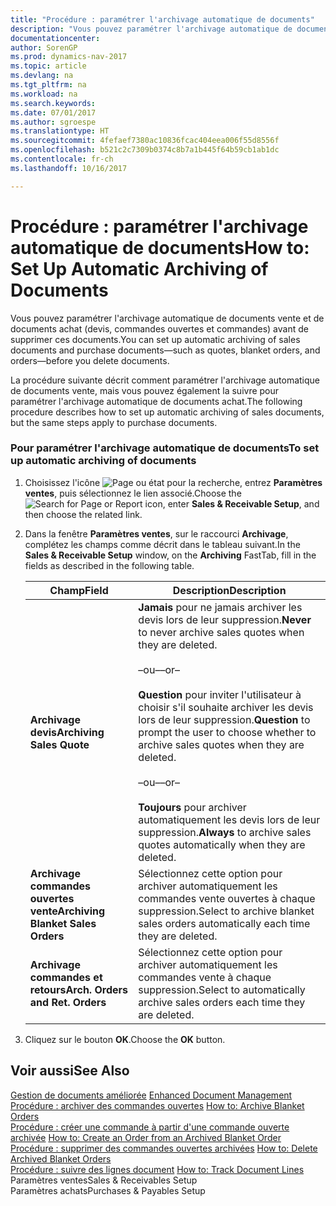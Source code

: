 ```yaml
---
title: "Procédure : paramétrer l'archivage automatique de documents"
description: "Vous pouvez paramétrer l'archivage automatique de documents vente et de documents achat (devis, commandes ouvertes et commandes) avant de supprimer ces documents."
documentationcenter: 
author: SorenGP
ms.prod: dynamics-nav-2017
ms.topic: article
ms.devlang: na
ms.tgt_pltfrm: na
ms.workload: na
ms.search.keywords: 
ms.date: 07/01/2017
ms.author: sgroespe
ms.translationtype: HT
ms.sourcegitcommit: 4fefaef7380ac10836fcac404eea006f55d8556f
ms.openlocfilehash: b521c2c7309b0374c8b7a1b445f64b59cb1ab1dc
ms.contentlocale: fr-ch
ms.lasthandoff: 10/16/2017

---
```

# <a name="how-to-set-up-automatic-archiving-of-documents"></a><span data-ttu-id="4ef30-103">Procédure : paramétrer l'archivage automatique de documents</span><span class="sxs-lookup"><span data-stu-id="4ef30-103">How to: Set Up Automatic Archiving of Documents</span></span>
<span data-ttu-id="4ef30-104">Vous pouvez paramétrer l'archivage automatique de documents vente et de documents achat (devis, commandes ouvertes et commandes) avant de supprimer ces documents.</span><span class="sxs-lookup"><span data-stu-id="4ef30-104">You can set up automatic archiving of sales documents and purchase documents—such as quotes, blanket orders, and orders—before you delete documents.</span></span>  
  
 <span data-ttu-id="4ef30-105">La procédure suivante décrit comment paramétrer l'archivage automatique de documents vente, mais vous pouvez également la suivre pour paramétrer l'archivage automatique de documents achat.</span><span class="sxs-lookup"><span data-stu-id="4ef30-105">The following procedure describes how to set up automatic archiving of sales documents, but the same steps apply to purchase documents.</span></span>  
  
### <a name="to-set-up-automatic-archiving-of-documents"></a><span data-ttu-id="4ef30-106">Pour paramétrer l'archivage automatique de documents</span><span class="sxs-lookup"><span data-stu-id="4ef30-106">To set up automatic archiving of documents</span></span>  
  
1.  <span data-ttu-id="4ef30-107">Choisissez l'icône ![Page ou état pour la recherche](media/ui-search/search_small.png "icône Page ou état pour la recherche"), entrez **Paramètres ventes**, puis sélectionnez le lien associé.</span><span class="sxs-lookup"><span data-stu-id="4ef30-107">Choose the ![Search for Page or Report](media/ui-search/search_small.png "Search for Page or Report icon") icon, enter **Sales & Receivable Setup**, and then choose the related link.</span></span>  
  
2.  <span data-ttu-id="4ef30-108">Dans la fenêtre **Paramètres ventes**, sur le raccourci **Archivage**, complétez les champs comme décrit dans le tableau suivant.</span><span class="sxs-lookup"><span data-stu-id="4ef30-108">In the **Sales & Receivable Setup** window, on the **Archiving** FastTab, fill in the fields as described in the following table.</span></span>  
  
    |<span data-ttu-id="4ef30-109">Champ</span><span class="sxs-lookup"><span data-stu-id="4ef30-109">Field</span></span>|<span data-ttu-id="4ef30-110">Description</span><span class="sxs-lookup"><span data-stu-id="4ef30-110">Description</span></span>|  
    |---------------------------------|---------------------------------------|  
    |<span data-ttu-id="4ef30-111">**Archivage devis**</span><span class="sxs-lookup"><span data-stu-id="4ef30-111">**Archiving Sales Quote**</span></span>|<span data-ttu-id="4ef30-112">**Jamais** pour ne jamais archiver les devis lors de leur suppression.</span><span class="sxs-lookup"><span data-stu-id="4ef30-112">**Never** to never archive sales quotes when they are deleted.</span></span><br /><br /> <span data-ttu-id="4ef30-113">–ou–</span><span class="sxs-lookup"><span data-stu-id="4ef30-113">–or–</span></span><br /><br /> <span data-ttu-id="4ef30-114">**Question** pour inviter l'utilisateur à choisir s'il souhaite archiver les devis lors de leur suppression.</span><span class="sxs-lookup"><span data-stu-id="4ef30-114">**Question** to prompt the user to choose whether to archive sales quotes when they are deleted.</span></span><br /><br /> <span data-ttu-id="4ef30-115">–ou–</span><span class="sxs-lookup"><span data-stu-id="4ef30-115">–or–</span></span><br /><br /> <span data-ttu-id="4ef30-116">**Toujours** pour archiver automatiquement les devis lors de leur suppression.</span><span class="sxs-lookup"><span data-stu-id="4ef30-116">**Always** to archive sales quotes automatically when they are deleted.</span></span>|  
    |<span data-ttu-id="4ef30-117">**Archivage commandes ouvertes vente**</span><span class="sxs-lookup"><span data-stu-id="4ef30-117">**Archiving Blanket Sales Orders**</span></span>|<span data-ttu-id="4ef30-118">Sélectionnez cette option pour archiver automatiquement les commandes vente ouvertes à chaque suppression.</span><span class="sxs-lookup"><span data-stu-id="4ef30-118">Select to archive blanket sales orders automatically each time they are deleted.</span></span>|  
    |<span data-ttu-id="4ef30-119">**Archivage commandes et retours**</span><span class="sxs-lookup"><span data-stu-id="4ef30-119">**Arch. Orders and Ret. Orders**</span></span>|<span data-ttu-id="4ef30-120">Sélectionnez cette option pour archiver automatiquement les commandes vente à chaque suppression.</span><span class="sxs-lookup"><span data-stu-id="4ef30-120">Select to automatically archive sales orders each time they are deleted.</span></span>|  
  
3.  <span data-ttu-id="4ef30-121">Cliquez sur le bouton **OK**.</span><span class="sxs-lookup"><span data-stu-id="4ef30-121">Choose the **OK** button.</span></span>  
  
## <a name="see-also"></a><span data-ttu-id="4ef30-122">Voir aussi</span><span class="sxs-lookup"><span data-stu-id="4ef30-122">See Also</span></span>  
 <span data-ttu-id="4ef30-123">[Gestion de documents améliorée](enhanced-document-management.md) </span><span class="sxs-lookup"><span data-stu-id="4ef30-123">[Enhanced Document Management](enhanced-document-management.md) </span></span>  
 <span data-ttu-id="4ef30-124">[Procédure : archiver des commandes ouvertes](how-to-archive-blanket-orders.md) </span><span class="sxs-lookup"><span data-stu-id="4ef30-124">[How to: Archive Blanket Orders](how-to-archive-blanket-orders.md) </span></span>  
 <span data-ttu-id="4ef30-125">[Procédure : créer une commande à partir d'une commande ouverte archivée](how-to-create-an-order-from-an-archived-blanket-order.md) </span><span class="sxs-lookup"><span data-stu-id="4ef30-125">[How to: Create an Order from an Archived Blanket Order](how-to-create-an-order-from-an-archived-blanket-order.md) </span></span>  
 <span data-ttu-id="4ef30-126">[Procédure : supprimer des commandes ouvertes archivées](how-to-delete-archived-blanket-orders.md) </span><span class="sxs-lookup"><span data-stu-id="4ef30-126">[How to: Delete Archived Blanket Orders](how-to-delete-archived-blanket-orders.md) </span></span>  
 <span data-ttu-id="4ef30-127">[Procédure : suivre des lignes document](how-to-track-document-lines.md) </span><span class="sxs-lookup"><span data-stu-id="4ef30-127">[How to: Track Document Lines](how-to-track-document-lines.md) </span></span>  
 <span data-ttu-id="4ef30-128">Paramètres ventes</span><span class="sxs-lookup"><span data-stu-id="4ef30-128">Sales & Receivables Setup</span></span>   
 <span data-ttu-id="4ef30-129">Paramètres achats</span><span class="sxs-lookup"><span data-stu-id="4ef30-129">Purchases &amp; Payables Setup</span></span>
